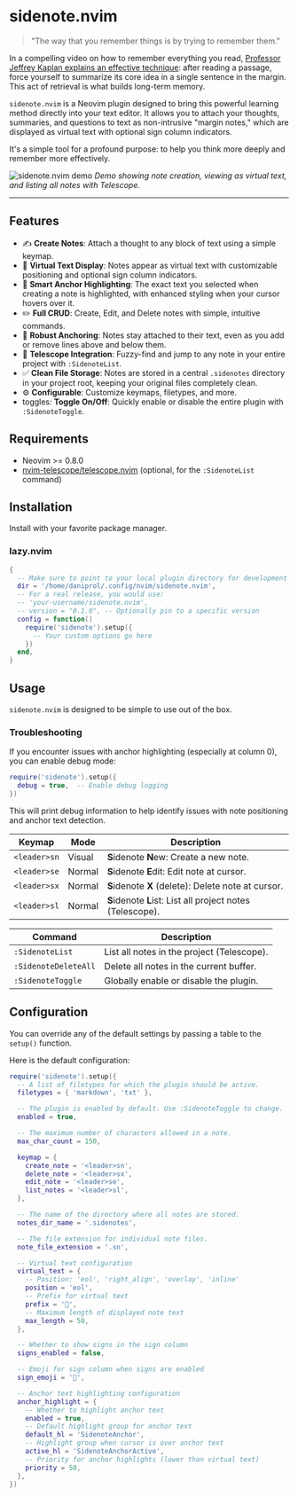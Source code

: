 # sidenote.nvim

> "The way that you remember things is by trying to remember them."

In a compelling video on how to remember everything you read, [Professor Jeffrey Kaplan explains an effective technique](https://www.youtube.com/watch?v=uiNB-6SuqVA): after reading a passage, force yourself to summarize its core idea in a single sentence in the margin. This act of retrieval is what builds long-term memory.

`sidenote.nvim` is a Neovim plugin designed to bring this powerful learning method directly into your text editor. It allows you to attach your thoughts, summaries, and questions to text as non-intrusive "margin notes," which are displayed as virtual text with optional sign column indicators.

It's a simple tool for a profound purpose: to help you think more deeply and remember more effectively.

![sidenote.nvim demo](https://user-images.githubusercontent.com/2336198/263520003-735133b8-5f31-4a23-935a-5459a559ac2d.gif)
*Demo showing note creation, viewing as virtual text, and listing all notes with Telescope.*

---

## Features

-   ✍️ **Create Notes**: Attach a thought to any block of text using a simple keymap.
-   👀 **Virtual Text Display**: Notes appear as virtual text with customizable positioning and optional sign column indicators.
-   🎯 **Smart Anchor Highlighting**: The exact text you selected when creating a note is highlighted, with enhanced styling when your cursor hovers over it.
-   ✏️ **Full CRUD**: Create, Edit, and Delete notes with simple, intuitive commands.
-   🧠 **Robust Anchoring**: Notes stay attached to their text, even as you add or remove lines above and below them.
-   🔭 **Telescope Integration**: Fuzzy-find and jump to any note in your entire project with `:SidenoteList`.
-   ✅ **Clean File Storage**: Notes are stored in a central `.sidenotes` directory in your project root, keeping your original files completely clean.
-   ⚙️ **Configurable**: Customize keymaps, filetypes, and more.
-    toggles: **Toggle On/Off**: Quickly enable or disable the entire plugin with `:SidenoteToggle`.

## Requirements

-   Neovim >= 0.8.0
-   [nvim-telescope/telescope.nvim](https://github.com/nvim-telescope/telescope.nvim) (optional, for the `:SidenoteList` command)

## Installation

Install with your favorite package manager.

### lazy.nvim

```lua
{
  -- Make sure to point to your local plugin directory for development
  dir = '/home/daniprol/.config/nvim/sidenote.nvim',
  -- For a real release, you would use:
  -- 'your-username/sidenote.nvim',
  -- version = "0.1.0", -- Optionally pin to a specific version
  config = function()
    require('sidenote').setup({
      -- Your custom options go here
    })
  end,
}
```

## Usage

`sidenote.nvim` is designed to be simple to use out of the box.

### Troubleshooting

If you encounter issues with anchor highlighting (especially at column 0), you can enable debug mode:

```lua
require('sidenote').setup({
  debug = true,  -- Enable debug logging
})
```

This will print debug information to help identify issues with note positioning and anchor text detection.

| Keymap          | Mode   | Description                                |
| --------------- | ------ | ------------------------------------------ |
| `<leader>sn`    | Visual | **S**idenote **N**ew: Create a new note.   |
| `<leader>se`    | Normal | **S**idenote **E**dit: Edit note at cursor.  |
| `<leader>sx`    | Normal | **S**idenote **X** (delete): Delete note at cursor. |
| `<leader>sl`    | Normal | **S**idenote **L**ist: List all project notes (Telescope). |

| Command             | Description                               |
| ------------------- | ----------------------------------------- |
| `:SidenoteList`     | List all notes in the project (Telescope). |
| `:SidenoteDeleteAll`| Delete all notes in the current buffer.   |
| `:SidenoteToggle`   | Globally enable or disable the plugin.    |


## Configuration

You can override any of the default settings by passing a table to the `setup()` function.

Here is the default configuration:

```lua
require('sidenote').setup({
  -- A list of filetypes for which the plugin should be active.
  filetypes = { 'markdown', 'txt' },

  -- The plugin is enabled by default. Use :SidenoteToggle to change.
  enabled = true,

  -- The maximum number of characters allowed in a note.
  max_char_count = 150,

  keymap = {
    create_note = '<leader>sn',
    delete_note = '<leader>sx',
    edit_note = '<leader>se',
    list_notes = '<leader>sl',
  },

  -- The name of the directory where all notes are stored.
  notes_dir_name = '.sidenotes',

  -- The file extension for individual note files.
  note_file_extension = '.sn',

  -- Virtual text configuration
  virtual_text = {
    -- Position: 'eol', 'right_align', 'overlay', 'inline'
    position = 'eol',
    -- Prefix for virtual text
    prefix = '📝',
    -- Maximum length of displayed note text
    max_length = 50,
  },

  -- Whether to show signs in the sign column
  signs_enabled = false,

  -- Emoji for sign column when signs are enabled
  sign_emoji = '📝',

  -- Anchor text highlighting configuration
  anchor_highlight = {
    -- Whether to highlight anchor text
    enabled = true,
    -- Default highlight group for anchor text
    default_hl = 'SidenoteAnchor',
    -- Highlight group when cursor is over anchor text
    active_hl = 'SidenoteAnchorActive',
    -- Priority for anchor highlights (lower than virtual text)
    priority = 50,
  },
})
```